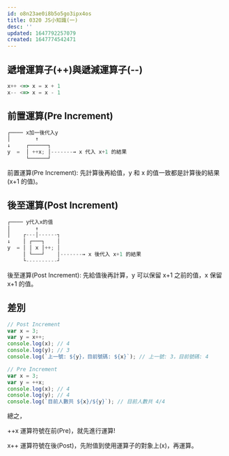 ```yaml
---
id: o8n23ae0i8b5o5go3ipx4os
title: 0320 JS小知識(一)
desc: ''
updated: 1647792257079
created: 1647774542471
---
```


## 遞增運算子(++)與遞減運算子(--)

```javascript
x++ <=> x = x + 1
x-- <=> x = x - 1
```

## 前置運算(Pre Increment)

```javascript
┌──── x加一後代入y
│        ↑
↓     ┌──────┐
y  =  │ ++x; │-------→ x 代入 x+1 的結果
      └──────┘
```

前置運算(Pre Increment): 先計算後再給值，y 和 x 的值一致都是計算後的結果(x+1 的值)。

## 後至運算(Post Increment)

```javascript
┌──── y代入x的值
│        ↑
│    ┌---│------┐
↓    │ ┌───┐    │
y  = │ │ x │++; │
     │ └───┘    │-------→ x 後代入 x+1 的結果
     └----------┘
```

後至運算(Post Increment): 先給值後再計算，y 可以保留 x+1 之前的值，x 保留 x+1 的值。

## 差別

```javascript
// Post Increment
var x = 3;
var y = x++;
console.log(x); // 4
console.log(y); // 3
console.log(`上一號: ${y}，目前號碼: ${x}`); // 上一號: 3，目前號碼: 4

// Pre Increment
var x = 3;
var y = ++x;
console.log(x); // 4
console.log(y); // 4
console.log(`目前人數共 ${x}/${y}`); // 目前人數共 4/4
```

總之，

++x 運算符號在前(Pre)，就先進行運算!

x++ 運算符號在後(Post)，先附值到使用運算子的對象上(x)，再運算。

